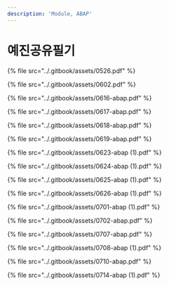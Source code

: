 ```yaml
---
description: 'Module, ABAP'
---
```


# 예진공유필기



{% file src="../.gitbook/assets/0526.pdf" %}

{% file src="../.gitbook/assets/0602.pdf" %}

{% file src="../.gitbook/assets/0616-abap.pdf" %}

{% file src="../.gitbook/assets/0617-abap.pdf" %}

{% file src="../.gitbook/assets/0618-abap.pdf" %}

{% file src="../.gitbook/assets/0619-abap.pdf" %}

{% file src="../.gitbook/assets/0623-abap \(1\).pdf" %}

{% file src="../.gitbook/assets/0624-abap \(1\).pdf" %}

{% file src="../.gitbook/assets/0625-abap \(1\).pdf" %}

{% file src="../.gitbook/assets/0626-abap \(1\).pdf" %}

{% file src="../.gitbook/assets/0701-abap \(1\).pdf" %}

{% file src="../.gitbook/assets/0702-abap.pdf" %}

{% file src="../.gitbook/assets/0707-abap.pdf" %}

{% file src="../.gitbook/assets/0708-abap \(1\).pdf" %}

{% file src="../.gitbook/assets/0710-abap.pdf" %}

{% file src="../.gitbook/assets/0714-abap \(1\).pdf" %}


